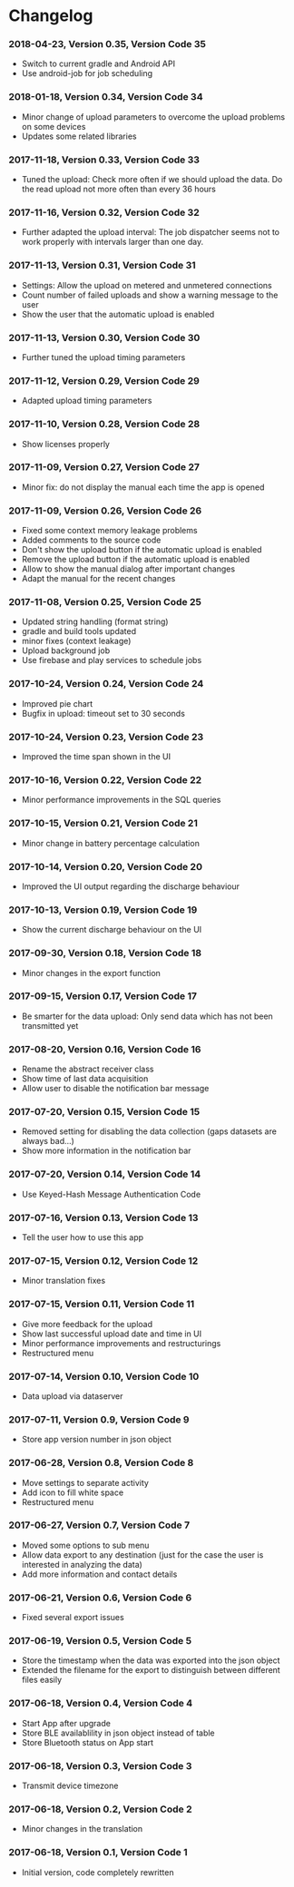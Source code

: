 Changelog
=========

### 2018-04-23, Version 0.35, Version Code 35

- Switch to current gradle and Android API
- Use android-job for job scheduling

### 2018-01-18, Version 0.34, Version Code 34

- Minor change of upload parameters to overcome the upload problems on some
  devices
- Updates some related libraries

### 2017-11-18, Version 0.33, Version Code 33

- Tuned the upload: Check more often if we should upload the data. Do the read
  upload not more often than every 36 hours

### 2017-11-16, Version 0.32, Version Code 32

- Further adapted the upload interval: The job dispatcher seems not to work
  properly with intervals larger than one day.

### 2017-11-13, Version 0.31, Version Code 31

- Settings: Allow the upload on metered and unmetered connections
- Count number of failed uploads and show a warning message to the user
- Show the user that the automatic upload is enabled

### 2017-11-13, Version 0.30, Version Code 30

- Further tuned the upload timing parameters

### 2017-11-12, Version 0.29, Version Code 29

- Adapted upload timing parameters

### 2017-11-10, Version 0.28, Version Code 28

- Show licenses properly

### 2017-11-09, Version 0.27, Version Code 27

- Minor fix: do not display the manual each time the app is opened

### 2017-11-09, Version 0.26, Version Code 26

- Fixed some context memory leakage problems
- Added comments to the source code
- Don't show the upload button if the automatic upload is enabled
- Remove the upload button if the automatic upload is enabled
- Allow to show the manual dialog after important changes
- Adapt the manual for the recent changes

### 2017-11-08, Version 0.25, Version Code 25

- Updated string handling (format string)
- gradle and build tools updated
- minor fixes (context leakage)
- Upload background job
- Use firebase and play services to schedule jobs

### 2017-10-24, Version 0.24, Version Code 24

- Improved pie chart
- Bugfix in upload: timeout set to 30 seconds

### 2017-10-24, Version 0.23, Version Code 23

- Improved the time span shown in the UI

### 2017-10-16, Version 0.22, Version Code 22

- Minor performance improvements in the SQL queries

### 2017-10-15, Version 0.21, Version Code 21

- Minor change in battery percentage calculation

### 2017-10-14, Version 0.20, Version Code 20

- Improved the UI output regarding the discharge behaviour

### 2017-10-13, Version 0.19, Version Code 19

- Show the current discharge behaviour on the UI

### 2017-09-30, Version 0.18, Version Code 18

- Minor changes in the export function

### 2017-09-15, Version 0.17, Version Code 17

- Be smarter for the data upload: Only send data which has not been transmitted
  yet

### 2017-08-20, Version 0.16, Version Code 16

- Rename the abstract receiver class
- Show time of last data acquisition
- Allow user to disable the notification bar message

### 2017-07-20, Version 0.15, Version Code 15

- Removed setting for disabling the data collection (gaps datasets are always bad...)
- Show more information in the notification bar

### 2017-07-20, Version 0.14, Version Code 14

- Use Keyed-Hash Message Authentication Code

### 2017-07-16, Version 0.13, Version Code 13

- Tell the user how to use this app

### 2017-07-15, Version 0.12, Version Code 12

- Minor translation fixes

### 2017-07-15, Version 0.11, Version Code 11

- Give more feedback for the upload
- Show last successful upload date and time in UI
- Minor performance improvements and restructurings
- Restructured menu

### 2017-07-14, Version 0.10, Version Code 10

- Data upload via dataserver

### 2017-07-11, Version 0.9, Version Code 9

- Store app version number in json object

### 2017-06-28, Version 0.8, Version Code 8

- Move settings to separate activity
- Add icon to fill white space
- Restructured menu

### 2017-06-27, Version 0.7, Version Code 7

- Moved some options to sub menu
- Allow data export to any destination (just for the case the user is
  interested in analyzing the data)
- Add more information and contact details

### 2017-06-21, Version 0.6, Version Code 6

- Fixed several export issues

### 2017-06-19, Version 0.5, Version Code 5

- Store the timestamp when the data was exported into the json object
- Extended the filename for the export to distinguish between different files easily

### 2017-06-18, Version 0.4, Version Code 4

- Start App after upgrade
- Store BLE availablility in json object instead of table
- Store Bluetooth status on App start

### 2017-06-18, Version 0.3, Version Code 3

- Transmit device timezone

### 2017-06-18, Version 0.2, Version Code 2

- Minor changes in the translation

### 2017-06-18, Version 0.1, Version Code 1

- Initial version, code completely rewritten
